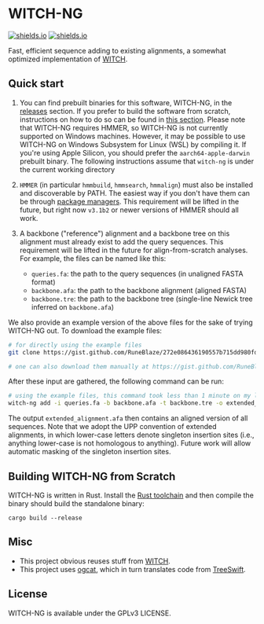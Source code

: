 WITCH-NG
================

[![shields.io](https://img.shields.io/badge/recommended_version-0.0.2-blue?style=for-the-badge)](https://github.com/RuneBlaze/WITCH-NG/releases/tag/v0.0.2) [![shields.io](https://img.shields.io/badge/research_paper-biorxiv_preprint-blue?style=for-the-badge)](https://www.biorxiv.org/content/10.1101/2022.08.08.503232v1)

Fast, efficient sequence adding to existing alignments, a somewhat optimized implementation of [WITCH](https://github.com/c5shen/WITCH).

## Quick start

 1. You can find prebuilt binaries for this software, WITCH-NG, in the [releases](https://github.com/RuneBlaze/WITCH-NG/releases/) section. If you prefer to build the software from scratch, instructions on how to do so can be found in [this section](#building-witch-ng-from-scratch). Please note that WITCH-NG requires HMMER, so WITCH-NG is not currently supported on Windows machines. However, it may be possible to use WITCH-NG on Windows Subsystem for Linux (WSL) by compiling it. If you're using Apple Silicon, you should prefer the `aarch64-apple-darwin` prebuilt binary. The following instructions assume that `witch-ng` is under the current working directory
 2. `HMMER` (in particular `hmmbuild`, `hmmsearch`, `hmmalign`) must also be installed and discoverable by PATH. The easiest way if you don't have them can be through [package managers](http://hmmer.org/documentation.html). This requirement will be lifted in the future, but right now `v3.1b2` or newer versions of HMMER should all work.
 3. A backbone ("reference") alignment and a backbone tree on this alignment must already exist to add the query sequences. This requirement will be lifted in the future for align-from-scratch analyses. For example, the files can be named like this:

    - `queries.fa`: the path to the query sequences (in unaligned FASTA format)
    - `backbone.afa`: the path to the backbone alignment (aligned FASTA)
    - `backbone.tre`: the path to the backbone tree (single-line Newick tree inferred on `backbone.afa`)

We also provide an example version of the above files for the sake of trying WITCH-NG out. To download the example files:

```bash
# for directly using the example files
git clone https://gist.github.com/RuneBlaze/272e086436190557b715dd980fd39903 witch-ng-examples && cd witch-ng-examples

# one can also download them manually at https://gist.github.com/RuneBlaze/272e086436190557b715dd980fd39903
```

After these input are gathered, the following command can be run:

```bash
# using the example files, this command took less than 1 minute on my laptop
witch-ng add -i queries.fa -b backbone.afa -t backbone.tre -o extended_alignment.afa
```

The output `extended_alignment.afa` then contains an aligned version of all sequences. Note that we adopt the UPP convention of extended alignments, in which lower-case letters denote singleton insertion sites (i.e., anything lower-case is not homologous to anything). Future work will allow automatic masking of the singleton insertion sites.

## Building WITCH-NG from Scratch

WITCH-NG is written in Rust. Install the [Rust toolchain](https://www.rust-lang.org/tools/install) and then compile the binary should build the standalone binary:

```shell
cargo build --release
```

## Misc

 - This project obvious reuses stuff from [WITCH](https://github.com/c5shen/WITCH).
 - This project uses [ogcat](https://github.com/RuneBlaze/ogcat), which in turn translates code from [TreeSwift](https://niema.net/TreeSwift/).

## License

WITCH-NG is available under the GPLv3 LICENSE.